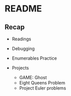 # README

## Recap

* Readings

* Debugging 

* Enumerables Practice

* Projects
  - GAME: Ghost
  - Eight Queens Problem
  - Project Euler problems
